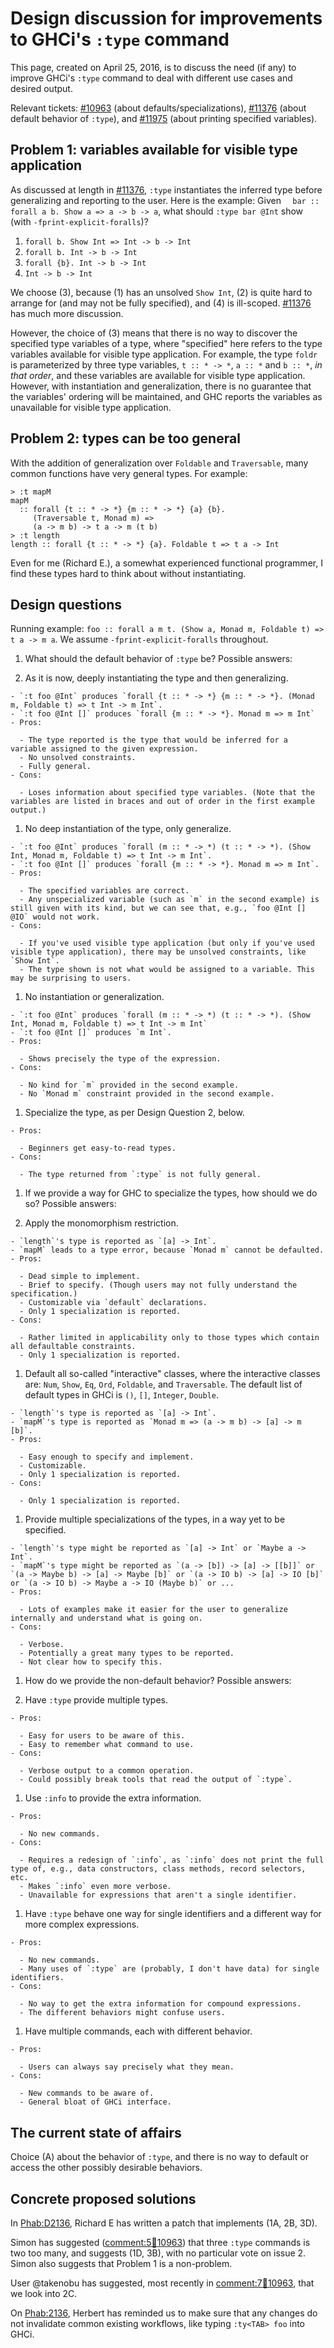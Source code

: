 # Design discussion for improvements to GHCi's `:type` command



This page, created on April 25, 2016, is to discuss the need (if any) to improve GHCi's `:type` command to deal with different use cases and desired output.



Relevant tickets: [\#10963](https://gitlab.staging.haskell.org/ghc/ghc/issues/10963) (about defaults/specializations), [\#11376](https://gitlab.staging.haskell.org/ghc/ghc/issues/11376) (about default behavior of `:type`), and [\#11975](https://gitlab.staging.haskell.org/ghc/ghc/issues/11975) (about printing specified variables).


## Problem 1: variables available for visible type application



As discussed at length in [\#11376](https://gitlab.staging.haskell.org/ghc/ghc/issues/11376), `:type` instantiates the inferred type before generalizing and reporting to the user. Here is the example: Given `  bar :: forall a b. Show a => a -> b -> a`, what should `:type bar @Int` show (with `-fprint-explicit-foralls`)?


1. `forall b. Show Int => Int -> b -> Int`
1. `forall b. Int -> b -> Int`
1. `forall {b}. Int -> b -> Int`
1. `Int -> b -> Int`


We choose (3), because (1) has an unsolved `Show Int`, (2) is quite hard to arrange for (and may not be fully specified), and (4) is ill-scoped. [\#11376](https://gitlab.staging.haskell.org/ghc/ghc/issues/11376) has much more discussion.



However, the choice of (3) means that there is no way to discover the specified type variables of a type, where "specified" here refers to the type variables available for visible type application. For example, the type `foldr` is parameterized by three type variables, `t :: * -> *`, `a :: *` and `b :: *`, *in that order*, and these variables are available for visible type application. However, with instantiation and generalization, there is no guarantee that the variables' ordering will be maintained, and GHC reports the variables as unavailable for visible type application.


## Problem 2: types can be too general



With the addition of generalization over `Foldable` and `Traversable`, many common functions have very general types. For example:


```wiki
> :t mapM
mapM
  :: forall {t :: * -> *} {m :: * -> *} {a} {b}.
     (Traversable t, Monad m) =>
     (a -> m b) -> t a -> m (t b)
> :t length
length :: forall {t :: * -> *} {a}. Foldable t => t a -> Int
```


Even for me (Richard E.), a somewhat experienced functional programmer, I find these types hard to think about without instantiating. 


## Design questions



Running example: `foo :: forall a m t. (Show a, Monad m, Foldable t) => t a -> m a`. We assume `-fprint-explicit-foralls` throughout.


1. What should the default behavior of `:type` be? Possible answers:

  1. As it is now, deeply instantiating the type and then generalizing.

    - `:t foo @Int` produces `forall {t :: * -> *} {m :: * -> *}. (Monad m, Foldable t) => t Int -> m Int`.
    - `:t foo @Int []` produces `forall {m :: * -> *}. Monad m => m Int`
    - Pros:

      - The type reported is the type that would be inferred for a variable assigned to the given expression.
      - No unsolved constraints.
      - Fully general.
    - Cons:

      - Loses information about specified type variables. (Note that the variables are listed in braces and out of order in the first example output.)
  1. No deep instantiation of the type, only generalize.

    - `:t foo @Int` produces `forall (m :: * -> *) (t :: * -> *). (Show Int, Monad m, Foldable t) => t Int -> m Int`.
    - `:t foo @Int []` produces `forall {m :: * -> *}. Monad m => m Int`.
    - Pros:

      - The specified variables are correct.
      - Any unspecialized variable (such as `m` in the second example) is still given with its kind, but we can see that, e.g., `foo @Int [] @IO` would not work.
    - Cons:

      - If you've used visible type application (but only if you've used visible type application), there may be unsolved constraints, like `Show Int`.
      - The type shown is not what would be assigned to a variable. This may be surprising to users.
  1. No instantiation or generalization.

    - `:t foo @Int` produces `forall (m :: * -> *) (t :: * -> *). (Show Int, Monad m, Foldable t) => t Int -> m Int`
    - `:t foo @Int []` produces `m Int`.
    - Pros:

      - Shows precisely the type of the expression.
    - Cons:

      - No kind for `m` provided in the second example.
      - No `Monad m` constraint provided in the second example.
  1. Specialize the type, as per Design Question 2, below.

    - Pros:

      - Beginners get easy-to-read types.
    - Cons:

      - The type returned from `:type` is not fully general.

1. If we provide a way for GHC to specialize the types, how should we do so? Possible answers:

  1. Apply the monomorphism restriction.

    - `length`'s type is reported as `[a] -> Int`.
    - `mapM` leads to a type error, because `Monad m` cannot be defaulted.
    - Pros:

      - Dead simple to implement.
      - Brief to specify. (Though users may not fully understand the specification.)
      - Customizable via `default` declarations.
      - Only 1 specialization is reported.
    - Cons:

      - Rather limited in applicability only to those types which contain all defaultable constraints.
      - Only 1 specialization is reported.
  1. Default all so-called "interactive" classes, where the interactive classes are: `Num`, `Show`, `Eq`, `Ord`, `Foldable`, and `Traversable`. The default list of default types in GHCi is `()`, `[]`, `Integer`, `Double`.

    - `length`'s type is reported as `[a] -> Int`.
    - `mapM`'s type is reported as `Monad m => (a -> m b) -> [a] -> m [b]`.
    - Pros:

      - Easy enough to specify and implement.
      - Customizable.
      - Only 1 specialization is reported.
    - Cons:

      - Only 1 specialization is reported.
  1. Provide multiple specializations of the types, in a way yet to be specified.

    - `length`'s type might be reported as `[a] -> Int` or `Maybe a -> Int`.
    - `mapM`'s type might be reported as `(a -> [b]) -> [a] -> [[b]]` or `(a -> Maybe b) -> [a] -> Maybe [b]` or `(a -> IO b) -> [a] -> IO [b]` or `(a -> IO b) -> Maybe a -> IO (Maybe b)` or ...
    - Pros:

      - Lots of examples make it easier for the user to generalize internally and understand what is going on.
    - Cons:

      - Verbose.
      - Potentially a great many types to be reported.
      - Not clear how to specify this.

1. How do we provide the non-default behavior? Possible answers:

  1. Have `:type` provide multiple types.

    - Pros:

      - Easy for users to be aware of this.
      - Easy to remember what command to use.
    - Cons:

      - Verbose output to a common operation.
      - Could possibly break tools that read the output of `:type`.
  1. Use `:info` to provide the extra information.

    - Pros:

      - No new commands.
    - Cons:

      - Requires a redesign of `:info`, as `:info` does not print the full type of, e.g., data constructors, class methods, record selectors, etc.
      - Makes `:info` even more verbose.
      - Unavailable for expressions that aren't a single identifier.
  1. Have `:type` behave one way for single identifiers and a different way for more complex expressions.

    - Pros:

      - No new commands.
      - Many uses of `:type` are (probably, I don't have data) for single identifiers.
    - Cons:

      - No way to get the extra information for compound expressions.
      - The different behaviors might confuse users.
  1. Have multiple commands, each with different behavior.

    - Pros:

      - Users can always say precisely what they mean.
    - Cons:

      - New commands to be aware of.
      - General bloat of GHCi interface.

## The current state of affairs



Choice (A) about the behavior of `:type`, and there is no way to default or access the other possibly desirable behaviors.


## Concrete proposed solutions



In [
Phab:D2136](https://phabricator.haskell.org/D2136), Richard E has written a patch that implements (1A, 2B, 3D).



Simon has suggested ([comment:5:ticket:10963](https://gitlab.staging.haskell.org/ghc/ghc/issues/10963)) that three `:type` commands is two too many, and suggests (1D, 3B), with no particular vote on issue 2. Simon also suggests that Problem 1 is a non-problem.



User \@takenobu has suggested, most recently in [comment:7:ticket:10963](https://gitlab.staging.haskell.org/ghc/ghc/issues/10963), that we look into 2C.



On [
Phab:2136](https://phabricator.haskell.org/2136), Herbert has reminded us to make sure that any changes do not invalidate common existing workflows, like typing `:ty<TAB> foo` into GHCi.


